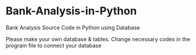 # Bank-Analysis-in-Python
Bank Analysis Source Code in Python using Database

Please make your own database & tables. Change necessary codes in the program file to connect your database
